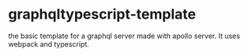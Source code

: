 # graphqltypescript-template
the basic template for a graphql server made with apollo server. It uses webpack and typescript.
